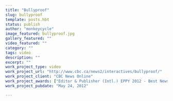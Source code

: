 ```yaml
---
title: "Bullyproof"
slug: bullyproof
template: posts.hbt
status: publish
author: "monkeycycle"
image_featured: bullyproof.jpg
gallery_featured: ""
video_featured: ""
category: ""
tags: video
description: ""
excerpt: ""
work_project_type: video
work_project_url: "http://www.cbc.ca/news2/interactives/bullyproof/"
work_project_client: "CBC News Online"
work_project_awards: ["Editor & Publisher (Intl.) EPPY 2012 - Best News Video"
work_project_pubdate: "May 24, 2012"

---
```

